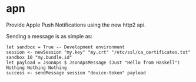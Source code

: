 # apn

Provide Apple Push Notifications using the new http2 api.

Sending a message is as simple as:

    let sandbox = True -- Development environment
    session <- newSession "my.key" "my.crt" "/etc/ssl/ca_certificates.txt" sandbox 10 "my.bundle.id"
    let payload = JsonAps $ JsonApsMessage (Just "Hello from Haskell") Nothing Nothing Nothing
    success <- sendMessage session "device-token" payload

